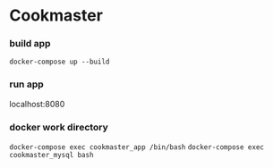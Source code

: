 # Cookmaster

### build app
```docker-compose up --build```

### run app
localhost:8080

### docker work directory

```docker-compose exec cookmaster_app /bin/bash```
```docker-compose exec cookmaster_mysql bash```
